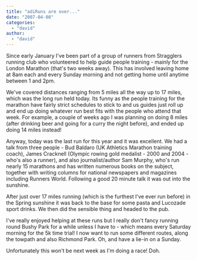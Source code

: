 ```yaml
---
title: "adiRuns are over..."
date: "2007-04-08"
categories: 
  - "david"
author:
  - "david"
---
```


Since early January I've been part of a group of runners from Stragglers running club who volunteered to help guide people training - mainly for the London Marathon (that's two weeks away). This has involved leaving home at 8am each and every Sunday morning and not getting home until anytime between 1 and 2pm.

We've covered distances ranging from 5 miles all the way up to 17 miles, which was the long run held today. Its funny as the people training for the marathon have fairly strict schedules to stick to and us guides just roll up and end up doing whatever run best fits with the people who attend that week. For example, a couple of weeks ago I was planning on doing 8 miles (after drinking beer and going for a curry the night before), and ended up doing 14 miles instead!

Anyway, today was the last run for this year and it was excellent. We had a talk from three people - Bud Baldaro (UK Athletics Marathon training coach), James Cracknell (Olympic rowing gold medalist - 2000 and 2004 - who's also a runner), and also journalist/author Sam Murphy, who's run nearly 15 marathons and has written numerous books on the subject, together with writing columns for national newspapers and magazines including Runners World. Following a good 20 minute talk it was out into the sunshine.

After just over 17 miles running (which is the furthest I've ever run before) in the Spring sunshine it was back to the base for some pasta and Lucozade sport drinks. We then did the sensible thing and headed to the pub.

I've really enjoyed helping at these runs but I really don't fancy running round Bushy Park for a while unless I have to - which means every Saturday morning for the 5k time trial! I now want to run some different routes, along the towpath and also Richmond Park. Oh, and have a lie-in on a Sunday.

Unfortunately this won't be next week as I'm doing a race! Doh.
